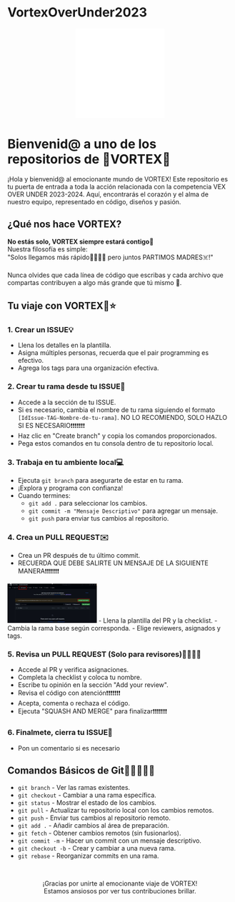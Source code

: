 # VortexOverUnder2023

<div align="center">
  <img src=".github/VortexLogo.png" alt="VORTEX Logo" width="200">
</div>

# Bienvenid@ a uno de los repositorios de 🌌VORTEX🌌

¡Hola y bienvenid@ al emocionante mundo de VORTEX! Este repositorio es tu puerta de entrada a toda la acción relacionada con la competencia VEX OVER UNDER 2023-2024. Aquí, encontrarás el corazón y el alma de nuestro equipo, representado en código, diseños y pasión.

## ¿Qué nos hace VORTEX?

**No estás solo, VORTEX siempre estará contigo💖** <br>
Nuestra filosofía es simple: <br>
"Solos llegamos más rápido🏃‍♀️🏃‍♂️ pero juntos PARTIMOS MADRES☠️!" <br><br>
Nunca olvides que cada línea de código que escribas y cada archivo que compartas contribuyen a algo más grande que tú mismo 🤟.<br>

## Tu viaje con VORTEX🚀⭐

### 1. Crear un ISSUE💡

- Llena los detalles en la plantilla.
- Asigna múltiples personas, recuerda que el pair programming es efectivo.
- Agrega los tags para una organización efectiva.

### 2. Crear tu rama desde tu ISSUE🌲

- Accede a la sección de tu ISSUE.
- Si es necesario, cambia el nombre de tu rama siguiendo el formato `[IdIssue-TAG-Nombre-de-tu-rama]`. NO LO RECOMIENDO, SOLO HAZLO SI ES NECESARIO❗❗❗❗❗❗❗
- Haz clic en "Create branch" y copia los comandos proporcionados.
- Pega estos comandos en tu consola dentro de tu repositorio local.

### 3. Trabaja en tu ambiente local💻

- Ejecuta `git branch` para asegurarte de estar en tu rama.
- ¡Explora y programa con confianza!
- Cuando termines:
  - `git add .` para seleccionar los cambios.
  - `git commit -m "Mensaje Descriptivo"` para agregar un mensaje.
  - `git push` para enviar tus cambios al repositorio.

### 4. Crea un PULL REQUEST✉️

- Crea un PR después de tu último commit.
- RECUERDA QUE DEBE SALIRTE UN MENSAJE DE LA SIGUIENTE MANERA❗❗❗❗❗❗❗
<img src=".github/PR.jpg" alt="PR" width="200">
- Llena la plantilla del PR y la checklist.
- Cambia la rama base según corresponda.
- Elige reviewers, asignados y tags.

### 5. Revisa un PULL REQUEST (Solo para revisores)👮‍♂️👮‍♀️

- Accede al PR y verifica asignaciones.
- Completa la checklist y coloca tu nombre.
- Escribe tu opinión en la sección "Add your review".
- Revisa el código con atención❗❗❗❗❗❗❗
- Acepta, comenta o rechaza el código.
- Ejecuta "SQUASH AND MERGE" para finalizar❗❗❗❗❗❗❗

### 6. Finalmete, cierra tu ISSUE🔐

- Pon un comentario si es necesario

## Comandos Básicos de Git🤸‍♀️🤸‍♂️🤸

- `git branch` - Ver las ramas existentes.
- `git checkout` - Cambiar a una rama específica.
- `git status` - Mostrar el estado de los cambios.
- `git pull` - Actualizar tu repositorio local con los cambios remotos.
- `git push` - Enviar tus cambios al repositorio remoto.
- `git add .` - Añadir cambios al área de preparación.
- `git fetch` - Obtener cambios remotos (sin fusionarlos).
- `git commit -m` - Hacer un commit con un mensaje descriptivo.
- `git checkout -b` - Crear y cambiar a una nueva rama.
- `git rebase` - Reorganizar commits en una rama.
<br>
<div align="center">
  <p>¡Gracias por unirte al emocionante viaje de VORTEX!<br>Estamos ansiosos por ver tus contribuciones brillar.</p>
</div>
